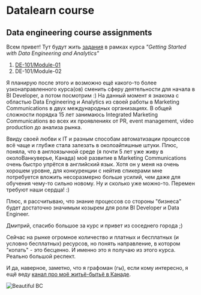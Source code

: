 # Datalearn course
## Data engineering course assignments

Всем привет! 
Тут будут жить [задания](https://github.com/Bigdataworm/Datalearn/tree/main/DE-101) в рамках курса *"Getting Started with Data Engineering and Analytics"*
1. [DE-101/Module-01](https://github.com/Bigdataworm/Datalearn/tree/main/DE-101/Module1)
2. DE-101/Module-02

Я планирую после этого и возможно ещё какого-то более узконаправленного курса(ов) сменить сферу деятельности для начала в BI Developer, а потом посмотрим :) 
На данный момент я знакома с областью Data Engineering и Analytics из своей работы в Marketing Communications в двух международных организациях. В общей сложности порядка 15 лет занимаюсь Integrated Marketing Communications во всех их проявлениях от PR, event management, video production до анализа рынка. 

Ввиду своей любви к IT и разным способам автоматизации процессов всё чаще и глубже стала залезать в околоайтишные штуки. Плюс, поняла, что в англоязычной среде (я почти 5 лет уже живу в околоВанкуверье, Канада) моё развитие в Marketing Communications очень быстро упрётся в английский язык. Хотя он у меня на очень хорошем уровне, для конкуренции с нейтив спикерами мне потребуется вложить несоразмерно больше усилий, чем даже для обучения чему-то сильно новому. Ну и сколько уже можно-то. Перемен требуют наши сердца! :) 

Плюс, я рассчитываю, что знание процессов со стороны "бизнеса" будет достаточно значимым козырем для роли BI Developer и Data Engineer.

Дмитрий, спасибо большое за курс и привет из соседнего города ;)

Сейчас на рынке огромное количество и платных и бесплатных (и условно бесплатных) ресурсов, но понять направление, в котором "копать" - это бесценно. И именно это я получаю из этого курса. Реально большой респект. 

И да, наверное, заметно, что я графоман (гы), если кому интересно, я ещё веду [канал про моё житьё-бытьё в Канаде](https://t.me/missionbcpossible).

![Beautiful BC](https://user-images.githubusercontent.com/102954787/167276455-da45e94d-b565-46c5-9038-c030b1699867.jpg)
